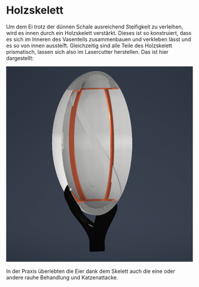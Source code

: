 
# Holzskelett

Um dem Ei trotz der dünnen Schale ausreichend Steifigkeit zu verleihen, wird es innen durch ein Holzskelett verstärkt. 
Dieses ist so konstruiert, dass es sich im Inneren des Vasenteils zusammenbauen und verkleben lässt und es so von innen aussteift.
Gleichzeitig sind alle Teile des Holzskelett prismatisch, lassen sich also im Lasercutter herstellen. Das ist hier dargestellt:

![holzskelett](grafiken/cad/zusammenbau4.png "Holzskelett")

In der Praxis überlebten die Eier dank dem Skelett auch die eine oder andere rauhe Behandlung und Katzenattacke. 